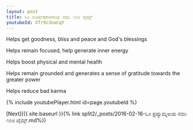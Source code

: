 ```yaml
---
layout: post
title: ಓಂ ಊರ್ಜಿತಶಾಸನಾಯ ನಮಃ ೧೦೮ ಟೈಮ್ಸ್
youtubeId: XTr9c3noCqY
---
```

 
 
Helps get goodness, bliss and peace and God's blessings
 
Helps remain focused, help generate inner energy 
 
Helps boost physical and mental health 
 
Helps remain grounded and generates a sense of gratitude towards the greater power 
 
Helps reduce bad karma
 
 
 
 


{% include youtubePlayer.html id=page.youtubeId %}
 
[Next]({{ site.baseurl }}{% link  split2/_posts/2016-02-16-ಓಂ ಪ್ರದ್ಯುಮ್ನಅಯ ನಮಃ ೧೦೮ ಟೈಮ್ಸ್.md%})
 
